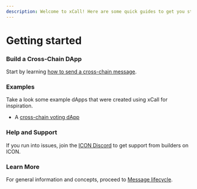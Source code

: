 ```yaml
---
description: Welcome to xCall! Here are some quick guides to get you started.
---
```


# Getting started

### Build a Cross-Chain DApp &#x20;

Start by learning [how to send a cross-chain message](../build-with-xcall/quickstart/sending-a-message-with-xcall.md).

### Examples

Take a look some example dApps that were created using xCall for inspiration.&#x20;

* A [cross-chain voting dApp](https://github.com/icon-community/crosschain-voting-dapp)

### Help and Support

If you run into issues, join the [ICON Discord](https://discord.gg/8ZG7hCsWND) to get support from builders on ICON.

### Learn More

For general information and concepts, proceed to [Message lifecycle](../build-with-xcall/resources/message-lifecycle.md).
